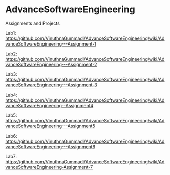 # AdvanceSoftwareEngineering
Assignments and Projects

Lab1:
https://github.com/VinuthnaGummadi/AdvanceSoftwareEngineering/wiki/AdvanceSoftwareEngineering---Assignment-1

Lab2:
https://github.com/VinuthnaGummadi/AdvanceSoftwareEngineering/wiki/AdvanceSoftwareEngineering---Assignment-2

Lab3:
https://github.com/VinuthnaGummadi/AdvanceSoftwareEngineering/wiki/AdvanceSoftwareEngineering---Assignment-3

Lab4:
https://github.com/VinuthnaGummadi/AdvanceSoftwareEngineering/wiki/AdvanceSoftwareEngineering--Assignment4

Lab5:
https://github.com/VinuthnaGummadi/AdvanceSoftwareEngineering/wiki/AdvanceSoftwareEngineering---Assignment5

Lab6:
https://github.com/VinuthnaGummadi/AdvanceSoftwareEngineering/wiki/AdvanceSoftwareEngineering---Assignment6

Lab7:
https://github.com/VinuthnaGummadi/AdvanceSoftwareEngineering/wiki/AdvanceSoftwareEngineering-Assignment-7
